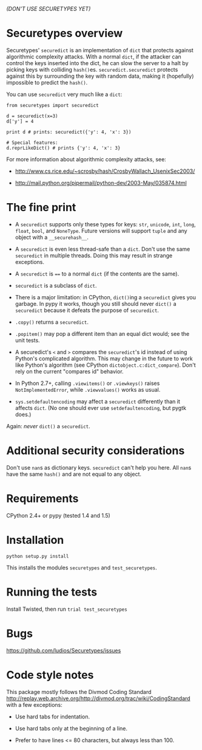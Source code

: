 *(DON'T USE SECURETYPES YET)*

Securetypes overview
====================

Securetypes' `securedict` is an implementation of `dict` that protects against algorithmic
complexity attacks.  With a normal `dict`, if the attacker can control the keys
inserted into the dict, he can slow the server to a halt by picking keys with
colliding `hash()`es.  `securedict.securedict` protects against this by
surrounding the key with random data, making it (hopefully) impossible to
predict the `hash()`.

You can use `securedict` very much like a `dict`:

```
from securetypes import securedict

d = securedict(x=3)
d['y'] = 4

print d # prints: securedict({'y': 4, 'x': 3})

# Special features:
d.reprLikeDict() # prints {'y': 4, 'x': 3}
```

For more information about algorithmic complexity attacks, see:

*	http://www.cs.rice.edu/~scrosby/hash/CrosbyWallach_UsenixSec2003/

*	http://mail.python.org/pipermail/python-dev/2003-May/035874.html



The fine print
==============

*	A `securedict` supports only these types for keys: `str`, `unicode`,
	`int`, `long`, `float`, `bool`, and `NoneType`.  Future versions will
	support `tuple` and any object with a `__securehash__`.

*	A `securedict` is even less thread-safe than a `dict`.  Don't use the same
	`securedict` in multiple threads.  Doing this may result in strange
	exceptions.

*	A `securedict` is `==` to a normal `dict` (if the contents are the same).

*	`securedict` is a subclass of `dict`.

*	There is a major limitation: in CPython, `dict()`ing a `securedict` gives you
	garbage.  In pypy it works, though you still should never `dict()` a
	`securedict` because it defeats the purpose of `securedict`.

*	`.copy()` returns a `securedict`.

*	`.popitem()` may pop a different item than an equal dict would; see the
	unit tests.

*	A securedict's `<` and `>` compares the `securedict`'s id instead of using
	Python's complicated algorithm.  This may change in the future to work
	like Python's algorithm (see CPython `dictobject.c:dict_compare`).  Don't
	rely on the current "compares id" behavior.

*	In Python 2.7+, calling `.viewitems()` or `.viewkeys()` raises
	`NotImplementedError`, while `.viewvalues()` works as usual.

*	`sys.setdefaultencoding` may affect a `securedict` differently than it
	affects `dict`.  (No one should ever use `setdefaultencoding`, but pygtk
	does.)

Again: *never* `dict()` a `securedict`.



Additional security considerations
==================================

Don't use `nan`s as dictionary keys.  `securedict` can't help you here.
All `nan`s have the same `hash()` and are not equal to any object.



Requirements
============

CPython 2.4+ or pypy (tested 1.4 and 1.5)



Installation
============

`python setup.py install`

This installs the modules `securetypes` and `test_securetypes`.



Running the tests
=================

Install Twisted, then run `trial test_securetypes`



Bugs
====

https://github.com/ludios/Securetypes/issues



Code style notes
================

This package mostly follows the Divmod Coding Standard
<http://replay.web.archive.org/http://divmod.org/trac/wiki/CodingStandard> with a few exceptions:

*	Use hard tabs for indentation.

*	Use hard tabs only at the beginning of a line.

*	Prefer to have lines <= 80 characters, but always less than 100.
